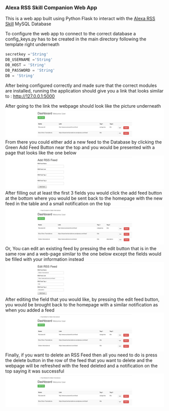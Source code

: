 ### Alexa RSS Skill Companion Web App  

This is a web app built using Python Flask to interact with the [Alexa RSS Skill](https://github.com/frybin/Alexa-RSS-Skill) MySQL Database  

To configure the web app to connect to the correct database a config_keys.py has to be created in the main directory following the template right underneath

```Python
secretkey ='String'
DB_USERNAME ='String'
DB_HOST = 'String'
DB_PASSWORD = 'String'
DB = 'String'
```
After being configured correctly and made sure that the correct modules are installed, running the application should give you a link that looks similar to : http://127.0.0.1:5000

After going to the link the webpage should look like the picture underneath
![](https://github.com/frybin/RSS-Web-App/blob/master/img/Screenshot-2018-1-18%20MyFlaskApp.png "Index")  
From there you could either add a new feed to the Database by clicking the Green Add Feed Button near the top and you would be presented with a page that looks like the one below
![](https://github.com/frybin/RSS-Web-App/blob/master/img/Screenshot-2018-1-18%20MyFlaskApp(2).png "Add Feed")   
After filling out at least the first 3 fields you would click the add feed button at the bottom where you would be sent back to the homepage with the new feed in the table and a small notification on the top  
![](https://github.com/frybin/RSS-Web-App/blob/master/img/Screenshot-2018-1-18%20MyFlaskApp(1).png "Add Successful")  
Or, You can edit an existing feed by pressing the edit button that is in the same row and a web-page similar to the one below except the fields would be filled with your information instead
![](https://github.com/frybin/RSS-Web-App/blob/master/img/Screenshot-2018-1-18%20MyFlaskApp(3).png "Edit Feed")  
After editing the field that you would like, by pressing the edit feed button, you would be brought back to the homepage with a similar notification as when you added a feed
![](https://github.com/frybin/RSS-Web-App/blob/master/img/Screenshot-2018-1-18%20MyFlaskApp(4).png "Edit Successful")
Finally, if you want to delete an RSS Feed then all you need to do is press the delete button in the row of the feed that you want to delete and the webpage will be refreshed with the feed deleted and a notification on the top saying it was successful
![](https://github.com/frybin/RSS-Web-App/blob/master/img/Screenshot-2018-1-18%20MyFlaskApp(5).png "Delete Successful")
